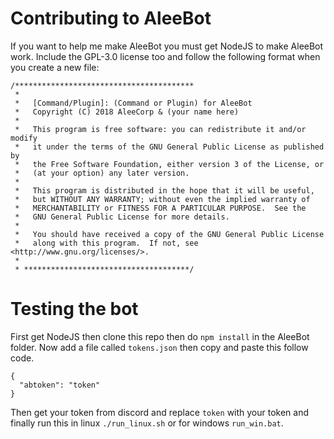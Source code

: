 # Contributing to AleeBot
If you want to help me make AleeBot you must get NodeJS to make AleeBot work.
Include the GPL-3.0 license too and follow the following format when you create a new file:
```
/****************************************
 * 
 *   [Command/Plugin]: (Command or Plugin) for AleeBot
 *   Copyright (C) 2018 AleeCorp & (your name here)
 *
 *   This program is free software: you can redistribute it and/or modify
 *   it under the terms of the GNU General Public License as published by
 *   the Free Software Foundation, either version 3 of the License, or
 *   (at your option) any later version.
 *
 *   This program is distributed in the hope that it will be useful,
 *   but WITHOUT ANY WARRANTY; without even the implied warranty of
 *   MERCHANTABILITY or FITNESS FOR A PARTICULAR PURPOSE.  See the
 *   GNU General Public License for more details.
 *
 *   You should have received a copy of the GNU General Public License
 *   along with this program.  If not, see <http://www.gnu.org/licenses/>.
 * 
 * *************************************/
```

# Testing the bot

First get NodeJS then clone this repo then do `npm install` in the AleeBot folder. Now add a file called `tokens.json` then copy and paste this follow code.
```
{
  "abtoken": "token"
}
```
Then get your token from discord and replace `token` with your token and finally run this in linux `./run_linux.sh` or for windows `run_win.bat`.
